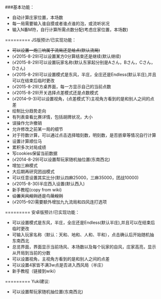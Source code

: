 ###基本功能：
*  自动计算庄家位置，本场数
*  每一局需要输入谁自摸或者谁点谁的泡，或流听状况
*  输入N番M符，自行计算所需点数分配(考虑庄家位置，本场数)


=========
JS版预计/已实现功能：
*  ~~可以设置一炮三响属于流局还是给点(默认流局)~~
*  (√2015-8-29)可以设置某方0分算结束还是继续(默认继续)
*  (√2015-8-29)可以设置玩家名称(默认东家起分别是Aさん，Bさん，Cさん，Dさん)
*  (√2015-8-29)可以设置模式是东风，半庄，全庄还是Endless(默认半庄),并且可以在结束后临时更改
*  (√2015-8-29)方桌界面，每一方显示自己的当前点数
*  (√2015-8-29)开关选择点差模式还是点数模式
*  (√2014–9-3)可以设置视角，(点差模式下)主视角方看到的是和别人之间的点差
*  绘制比分趋势走向
*  有列表查看比赛详情，包括胡牌状况，大小
*  误操作允许撤销
*  允许修改之前某一局的细节
*  对于符数计算，可以通过点击选择暗刻数，明刻数，是否嵌章等情况自行计算
*  设置计算顺位马
*  累积多次对局成绩
*  写cookies保留当前数据
*  (√2014-8-29)可以设置帮玩家随机抽位置(东南西北)
*  增加三麻模式
*  大后期再研究团战模式
*  可以任意设置其实比分(默认四麻25000，三麻35000，团战10000)
*  (√2015-8-30)半庄西入设置(默认西入)
*  新手教程(copy from wiki)
*  ~~设置天风规则还是鸟笼规则~~
*  (√2015–92)需要额外增加九九流局和四风连打选项






=========
安卓版预计/已实现功能：
*  可以设置模式是东风，半庄，全庄还是Endless(默认半庄),并且可以在结束后临时更改
*  可输入玩家名称（默认：天和、地和、人和、平和），点击确认后开始随机抽东南西北
*  总览界面，界面显示当前场风、本场数以及每个玩家的自风，庄家高亮，显示从开局到当前的分数
*  可以设置视角，主视角方看到的是和别人之间的点差
*  可以设置4家皆不满3w点是否进入西风局（半庄）
*  新手教程（链接到wiki）

=========
Yuki建议:
*  可以设置帮玩家随机抽位置(东南西北)

